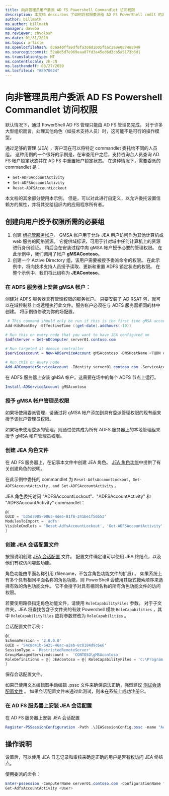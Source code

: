 ```yaml
---
title: 向非管理员用户委派 AD FS Powershell Commandlet 访问权限
description: 本文档 descirbes 了如何将权限委派给 AD FS PowerShell cmdlt 的非管理员。
author: billmath
ms.author: billmath
manager: daveba
ms.reviewer: zhvolosh
ms.date: 01/31/2019
ms.topic: article
ms.openlocfilehash: 836a40ffa9df8fa308d1005fbac3a9e087488949
ms.sourcegitcommit: 52a8d5d7e969eaa07fd3a45ed6d3cb5a5173b6d1
ms.translationtype: MT
ms.contentlocale: zh-CN
ms.lasthandoff: 08/27/2020
ms.locfileid: "88970624"
---
```

# <a name="delegate-ad-fs-powershell-commandlet-access-to-non-admin-users"></a>向非管理员用户委派 AD FS Powershell Commandlet 访问权限
默认情况下，通过 PowerShell AD FS 管理只能由 AD FS 管理员完成。 对于许多大型组织而言，处理其他角色（如技术支持人员）时，这可能不是可行的操作模型。

通过足够的管理 (JEA) ，客户现在可以将特定 commandlet 委托给不同的人员组。
这种用例的一个很好的示例是，在审查用户之后，支持咨询台人员查询 AD FS 帐户锁定状态并在 AD FS 中重置帐户锁定状态。 在这种情况下，需要委派的 commandlet 是：
- `Get-ADFSAccountActivity`
- `Set-ADFSAccountActivity`
- `Reset-ADFSAccountLockout`

本文档的其余部分使用本示例。 但是，可以对此进行自定义，以允许委托设置信赖方的属性，并将其交给组织内的应用程序所有者。


##  <a name="create-the-required-groups-necessary-to-grant-users-permissions"></a>创建向用户授予权限所需的必要组
1. 创建 [组托管服务帐户](../../../security/group-managed-service-accounts/group-managed-service-accounts-overview.md)。 GMSA 帐户用于允许 JEA 用户访问作为其他计算机或 web 服务的网络资源。 它提供域标识，可用于针对域中任何计算机上的资源进行身份验证。 稍后会在安装过程中向 gMSA 帐户授予必要的管理权限。 在此示例中，我们调用了帐户 **gMSAContoso**。
2. 创建一个 Active Directory 组，该用户需要被授予委派命令的权限。 在此示例中，将向技术支持人员授予读取、更新和重置 ADFS 锁定状态的权限。 在整个示例中，我们将此组称为 **JEAContoso**。

### <a name="install-the-gmsa-account-on-the-adfs-server"></a>在 ADFS 服务器上安装 gMSA 帐户：
创建对 ADFS 服务器具有管理权限的服务帐户。 只要安装了 AD RSAT 包，就可以在域控制器上或远程执行此文件。服务帐户必须在与 ADFS 服务器相同的林中创建。
将示例值修改为你的场配置。

```powershell
 # This command should only be run if this is the first time gMSA accounts are enabled in the forest
Add-KdsRootKey -EffectiveTime ((get-date).addhours(-10)) 

# Run this on every node that you want to have JEA configured on
$adfsServer = Get-ADComputer server01.contoso.com

# Run targeted at domain controller
$serviceaccount = New-ADServiceAccount gMSAcontoso -DNSHostName <FQDN of the domain containing the KDS key> - PrincipalsAllowedToRetrieveManagedPassword $adfsServer –passthru

# Run this on every node
Add-ADComputerServiceAccount -Identity server01.contoso.com -ServiceAccount $ServiceAccount
```

在 ADFS 服务器上安装 gMSA 帐户。这需要在场中的每个 ADFS 节点上运行。

```powershell
Install-ADServiceAccount gMSAcontoso
```

### <a name="grant-the-gmsa-account-admin-rights"></a>授予 gMSA 帐户管理员权限
如果场使用委派管理，请通过将 gMSA 帐户添加到具有委派管理权限的现有组来授予该帐户管理员权限。

如果场未使用委派的管理，则通过使其成为所有 ADFS 服务器上的本地管理组来授予 gMSA 帐户管理员权限。


### <a name="create-the-jea-role-file"></a>创建 JEA 角色文件

在 AD FS 服务器上，在记事本文件中创建 JEA 角色。 [JEA 角色功能](https://docs.microsoft.com/powershell/scripting/learn/remoting/jea/role-capabilities)中提供了有关创建角色的说明。

在此示例中委托的 commandlet 为 `Reset-AdfsAccountLockout, Get-ADFSAccountActivity, and Set-ADFSAccountActivity` 。

JEA 角色委托访问 "ADFSAccountLockout"、"ADFSAccountActivity" 和 "ADFSAccountActivity" commandlet：

```powershell
@{
GUID = 'b35d3985-9063-4de5-81f8-241be1f56b52'
ModulesToImport = 'adfs'
VisibleCmdlets = 'Reset-AdfsAccountLockout', 'Get-ADFSAccountActivity', 'Set-ADFSAccountActivity'
}
```


### <a name="create-the-jea-session-configuration-file"></a>创建 JEA 会话配置文件
按照说明创建 [JEA 会话配置](https://docs.microsoft.com/powershell/scripting/learn/remoting/jea/session-configurations) 文件。 配置文件确定谁可以使用 JEA 终结点，以及他们有权访问哪些功能。

角色功能由平面名称引用 (filename，不包含角色功能文件的扩展) 。 如果系统上有多个具有相同平面名称的角色功能，则 PowerShell 会使用其隐式搜索顺序来选择有效的角色功能文件。 它不会授予对具有相同名称的所有角色功能文件的访问权限。

若要使用路径指定角色功能文件，请使用 `RoleCapabilityFiles` 参数。 对于子文件夹，JEA 将查找包含子文件夹的有效 Powershell 模块 `RoleCapabilities` ，其中 `RoleCapabilityFiles` 应将参数修改为 `RoleCapabilities` 。

会话配置文件示例：

```powershell
@{
SchemaVersion = '2.0.0.0'
GUID = '54c8d41b-6425-46ac-a2eb-8c0184d9c6e6'
SessionType = 'RestrictedRemoteServer'
GroupManagedServiceAccount =  'CONTOSO\gMSAcontoso'
RoleDefinitions = @{ JEAcontoso = @{ RoleCapabilityFiles = 'C:\Program Files\WindowsPowershell\Modules\AccountActivityJEA\RoleCapabilities\JEAAccountActivityResetRole.psrc' } }
}
```

保存会话配置文件。

如果已使用文本编辑器手动编辑 .pssc 文件来确保语法正确，强烈建议 [测试会话配置文件](/powershell/module/microsoft.powershell.core/test-pssessionconfigurationfile) 。 如果会话配置文件未通过此测试，则未在系统上成功注册它。

### <a name="install-the-jea-session-configuration-on-the-ad-fs-server"></a>在 AD FS 服务器上安装 JEA 会话配置

在 AD FS 服务器上安装 JEA 会话配置

```powershell
Register-PSSessionConfiguration -Path .\JEASessionConfig.pssc -name "AccountActivityAdministration" -force
```
## <a name="operational-instructions"></a>操作说明
设置后，可以使用 JEA 日志记录和审核来确定正确的用户是否有权访问 JEA 终结点。

使用委派的命令：

```powershell
Enter-pssession -ComputerName server01.contoso.com -ConfigurationName "AccountActivityAdministration" -Credential <User Using JEA>
Get-AdfsAccountActivity <User>


```
